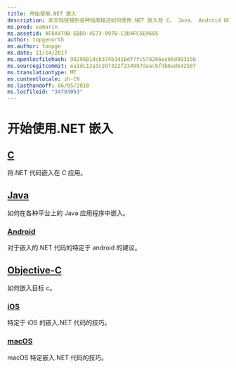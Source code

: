 ```yaml
---
title: 开始使用.NET 嵌入
description: 本文档链接到各种指南描述如何使用.NET 嵌入在 C、 Java、 Android OBJECTIVE-C、 iOS 和 macOS 项目。
ms.prod: xamarin
ms.assetid: AF8A4798-EBDD-4E73-997B-C3D4FC5E9685
author: topgenorth
ms.author: toopge
ms.date: 11/14/2017
ms.openlocfilehash: 9829881dcb374b141bdf7fc578266ec66d90315b
ms.sourcegitcommit: ea1dc12a3c2d7322f234997daacbfdb6ad542507
ms.translationtype: MT
ms.contentlocale: zh-CN
ms.lasthandoff: 06/05/2018
ms.locfileid: "34793053"
---
```

# <a name="getting-started-with-net-embedding"></a>开始使用.NET 嵌入

## <a name="ccmd"></a>[C](c.md)

将.NET 代码嵌入在 C 应用。

## <a name="javajavaindexmd"></a>[Java](java/index.md)

如何在各种平台上的 Java 应用程序中嵌入。

### <a name="androidjavaandroidmd"></a>[Android](java/android.md)

对于嵌入的.NET 代码的特定于 android 的建议。

## <a name="objective-cobjective-cindexmd"></a>[Objective-C](objective-c/index.md)

如何嵌入目标 c。

### <a name="iosobjective-ciosmd"></a>[iOS](objective-c/ios.md)

特定于 iOS 的嵌入.NET 代码的技巧。

### <a name="macosobjective-cmacosmd"></a>[macOS](objective-c/macos.md)

macOS 特定嵌入.NET 代码的技巧。
